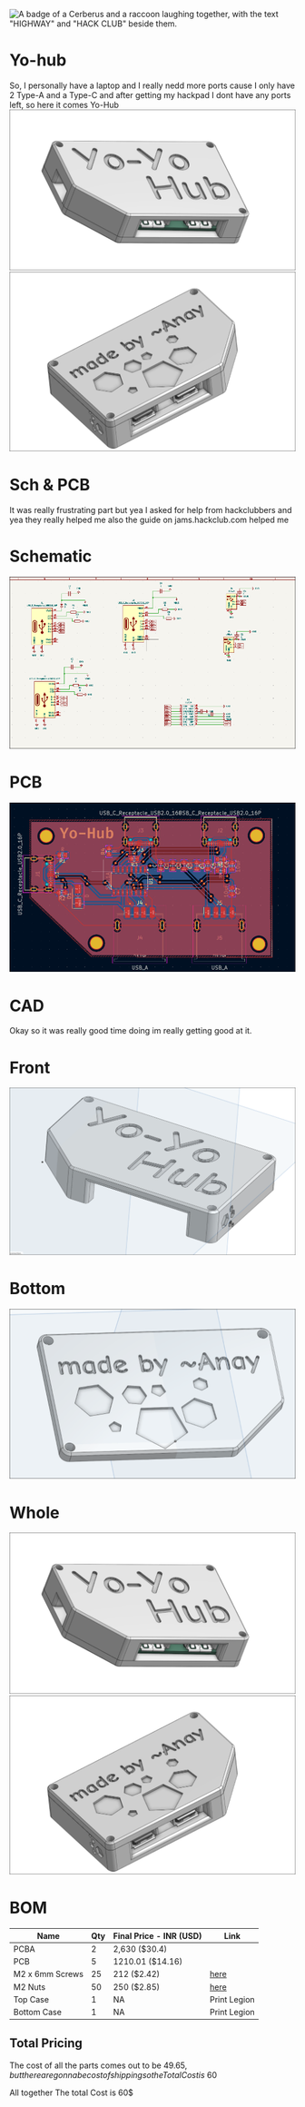 ![A badge of a Cerberus and a raccoon laughing together, with the text "HIGHWAY" and "HACK CLUB" beside them.](https://hc-cdn.hel1.your-objectstorage.com/s/v3/0bbcca68ffa3845300bb76940f8ad91fd53d2d68_06-30-2025-1618.png)

# Yo-hub
So, I personally have a laptop and I really nedd more ports cause I only have 2 Type-A and a Type-C and after getting my hackpad I dont have any ports left, so here it comes Yo-Hub
![](/images/final1.png)
![](/images/final2.png)


# Sch & PCB
It was really frustrating part but yea I asked for help from hackclubbers and yea they really helped me also the guide on jams.hackclub.com helped me

#  Schematic
![](/images/sch.png)

# PCB
![](/images/pcb.png)

# CAD
Okay so it was really good time doing im really getting good at it.

# Front
![](/images/final3.png)

# Bottom
![](/images/final4.png)

# Whole
![](/images/final1.png)
![](/images/final2.png)

# BOM

| Name                                                          | Qty | Final Price - INR (USD) | Link                                                                                                                        |
| ------------------------------------------------------------- | --- | ----------------------- | ----------------------------------------------------------------------------------------------------------                  |
| PCBA                                                          | 2   | 2,630 ($30.4)           |                                                                                                                             |
| PCB                                                           | 5   | 1210.01 ($14.16)        |                                                                                                                             |
| M2 x 6mm Screws                                               | 25  | 212  ($2.42)            | [here](https://www.amazon.in/dp/B08BXVGLVW?ref_=cm_sw_r_cp_ud_dp_T2FF463SH3DMFF4E48Z5&previewDohEventScheduleTesting=C)     |
| M2 Nuts                                                       | 50  | 250 ($2.85)             | [here](https://www.amazon.in/dp/B0CW6KWSV6?ref_=cm_sw_r_cp_ud_dp_8R0WDQ3BTDCMJ3MX2EB8&previewDohEventScheduleTesting=C)     |
| Top Case                                                      | 1   | NA                      | Print Legion                                                                                                                |
| Bottom Case                                                   | 1   | NA                      | Print Legion                                                                                                                |

## Total Pricing

The cost of all the parts comes out to be $49.65, but there are gonna be cost of shipping so the Total Cost is ~$60

All together The total Cost is 60$
